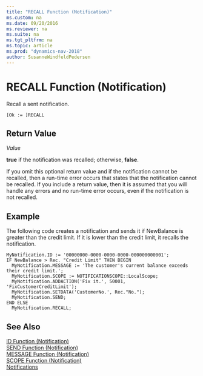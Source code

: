 ```yaml
---
title: "RECALL Function (Notification)"
ms.custom: na
ms.date: 09/20/2016
ms.reviewer: na
ms.suite: na
ms.tgt_pltfrm: na
ms.topic: article
ms.prod: "dynamics-nav-2018"
author: SusanneWindfeldPedersen
---
```

# RECALL Function (Notification)
Recall a sent notification.

```
[Ok := ]RECALL
```
## Return Value
*Value*

**true** if the notification was recalled; otherwise, **false**.

If you omit this optional return value and if the notification cannot be recalled, then a run-time error occurs that states that the notification cannot be recalled. If you include a return value, then it is assumed that you will handle any errors and no run-time error occurs, even if the notification is not recalled.

##  Example
The following code creates a notification and sends it if NewBalance is greater than the credit limit. If it is lower than the credit limit, it recalls the notification.

```
MyNotification.ID := '00000000-0000-0000-0000-000000000001';
IF NewBalance > Rec. "Credit Limit" THEN BEGIN
  MyNotification.MESSAGE := 'The customer's current balance exceeds their credit limit.';
  MyNotification.SCOPE := NOTIFICATIONSCOPE::LocalScope;
  MyNotification.ADDACTION('Fix it.', 50001, 'FixCustomerCreditLimit');
  MyNotification.SETDATA('CustomerNo.', Rec."No.");
  MyNotification.SEND;
END ELSE
  MyNotification.RECALL;
```

## See Also  
[ID Function (Notification)](function-notificationid.md)  
[SEND Function (Notification)](function-notificationsend.md)  
[MESSAGE Function (Notification)](function-notificationmessage.md)  
[SCOPE Function (Notification)](function-notificationscope.md)  
[Notifications](notifications-developing.md)
